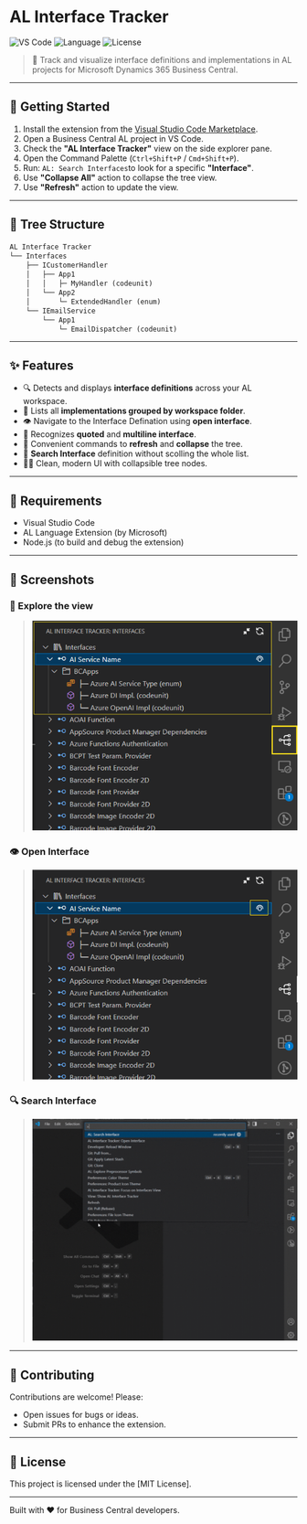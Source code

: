 
# AL Interface Tracker

![VS Code](https://img.shields.io/badge/VISUAL%20STUDIO%20CODE-AL%20Extension-blue?logo=visualstudiocode&logoColor=white)
![Language](https://img.shields.io/badge/language-AL-blue.svg)
![License](https://img.shields.io/badge/license-MIT-green)

> 🧠 Track and visualize interface definitions and implementations in AL projects for Microsoft Dynamics 365 Business Central.

---

## 🚀 Getting Started

1. Install the extension from the [Visual Studio Code Marketplace](https://marketplace.visualstudio.com/).
2. Open a Business Central AL project in VS Code.
3. Check the **"AL Interface Tracker"** view on the side explorer pane.
4. Open the Command Palette (`Ctrl+Shift+P` / `Cmd+Shift+P`).
5. Run: `AL: Search Interfaces`to look for a specific **"Interface"**.
6. Use **"Collapse All"** action to collapse the tree view.
7. Use **"Refresh"** action to update the view.

---

## 📂 Tree Structure

```
AL Interface Tracker
└── Interfaces
    ├── ICustomerHandler
    │   ├── App1
    │   │   ├─ MyHandler (codeunit)
    │   └── App2
    │       └─ ExtendedHandler (enum)
    └── IEmailService
        └── App1
            └─ EmailDispatcher (codeunit)
```
---

## ✨ Features

- 🔍 Detects and displays **interface definitions** across your AL workspace.
- 🧭 Lists all **implementations grouped by workspace folder**.
- 👁️ Navigate to the Interface Defination using **open interface**.
- 🧩 Recognizes **quoted** and **multiline interface**.
- 🧰 Convenient commands to **refresh** and **collapse** the tree.
- 📖 **Search Interface** definition without scolling the whole list.
- 🕵️‍♂️ Clean, modern UI with collapsible tree nodes.


---

## 📎 Requirements

- Visual Studio Code
- AL Language Extension (by Microsoft)
- Node.js (to build and debug the extension)

---

## 📸 Screenshots
### 🧭 Explore the view
> ![Explore Interface](./media/ALInterfacetracker_ss1.png)

### 👁️ Open Interface
> ![Open Interface](./media/ALInterfacetracker_ss2.png)

### 🔍 Search Interface
> ![Search Interface](https://raw.githubusercontent.com/howdyravi/AL-Interface-Tracker/master/media/search_interface.gif)

---

## 🤝 Contributing

Contributions are welcome! Please:

- Open issues for bugs or ideas.
- Submit PRs to enhance the extension.

---

## 📃 License

This project is licensed under the [MIT License].

---

Built with ❤️ for Business Central developers.
